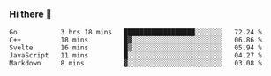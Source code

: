 ### Hi there 👋

<!--
**KLXLjun/KLXLjun** is a ✨ _special_ ✨ repository because its `README.md` (this file) appears on your GitHub profile.

Here are some ideas to get you started:

- 🔭 I’m currently working on ...
- 🌱 I’m currently learning ...
- 👯 I’m looking to collaborate on ...
- 🤔 I’m looking for help with ...
- 💬 Ask me about ...
- 📫 How to reach me: ...
- 😄 Pronouns: ...
- ⚡ Fun fact: ...
-->

<!--START_SECTION:waka-->
```text
Go           3 hrs 18 mins   ██████████████████░░░░░░░   72.24 % 
C++          18 mins         █▓░░░░░░░░░░░░░░░░░░░░░░░   06.86 % 
Svelte       16 mins         █▒░░░░░░░░░░░░░░░░░░░░░░░   05.94 % 
JavaScript   11 mins         █░░░░░░░░░░░░░░░░░░░░░░░░   04.27 % 
Markdown     8 mins          ▓░░░░░░░░░░░░░░░░░░░░░░░░   03.08 % 
```
<!--END_SECTION:waka-->
